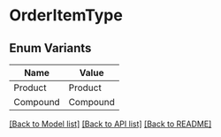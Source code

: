 # OrderItemType

## Enum Variants

| Name | Value |
|---- | -----|
| Product | Product |
| Compound | Compound |


[[Back to Model list]](../README.md#documentation-for-models) [[Back to API list]](../README.md#documentation-for-api-endpoints) [[Back to README]](../README.md)


